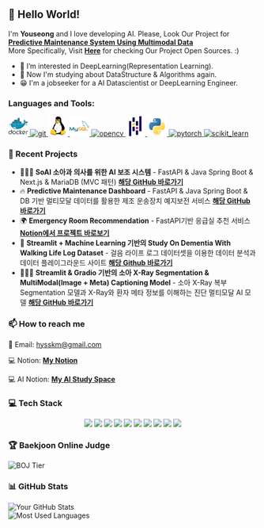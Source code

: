 ## 👋 Hello World!  
I'm **Youseong** and I love developing AI.
Please, Look Our Project for **[Predictive Maintenance System Using Multimodal Data](https://www.youtube.com/watch?v=G9g6b73ycRM&t=508s)**  
More Specifically, Visit **[Here](https://github.com/KT-AIVLE6th-BigProject-Team3/monoguard)** for checking Our Project Open Sources. :)

- 👀 I’m interested in DeepLearning(Representation Learning).
- 🌱 Now I'm studying about DataStructure & Algorithms again.
- 😁 I'm a jobseeker for a AI Datascientist or DeepLearning Engineer.

<h3 align="left">Languages and Tools:</h3>
<p align="left"> <a href="https://www.docker.com/" target="_blank" rel="noreferrer"> <img src="https://raw.githubusercontent.com/devicons/devicon/master/icons/docker/docker-original-wordmark.svg" alt="docker" width="40" height="40"/> </a> <a href="https://git-scm.com/" target="_blank" rel="noreferrer"> <img src="https://www.vectorlogo.zone/logos/git-scm/git-scm-icon.svg" alt="git" width="40" height="40"/> </a> <a href="https://www.linux.org/" target="_blank" rel="noreferrer"> <img src="https://raw.githubusercontent.com/devicons/devicon/master/icons/linux/linux-original.svg" alt="linux" width="40" height="40"/> </a> <a href="https://www.mysql.com/" target="_blank" rel="noreferrer"> <img src="https://raw.githubusercontent.com/devicons/devicon/master/icons/mysql/mysql-original-wordmark.svg" alt="mysql" width="40" height="40"/> </a> <a href="https://opencv.org/" target="_blank" rel="noreferrer"> <img src="https://www.vectorlogo.zone/logos/opencv/opencv-icon.svg" alt="opencv" width="40" height="40"/> </a> <a href="https://pandas.pydata.org/" target="_blank" rel="noreferrer"> <img src="https://raw.githubusercontent.com/devicons/devicon/2ae2a900d2f041da66e950e4d48052658d850630/icons/pandas/pandas-original.svg" alt="pandas" width="40" height="40"/> </a> <a href="https://www.python.org" target="_blank" rel="noreferrer"> <img src="https://raw.githubusercontent.com/devicons/devicon/master/icons/python/python-original.svg" alt="python" width="40" height="40"/> </a> <a href="https://pytorch.org/" target="_blank" rel="noreferrer"> <img src="https://www.vectorlogo.zone/logos/pytorch/pytorch-icon.svg" alt="pytorch" width="40" height="40"/> </a> <a href="https://scikit-learn.org/" target="_blank" rel="noreferrer"> <img src="https://upload.wikimedia.org/wikipedia/commons/0/05/Scikit_learn_logo_small.svg" alt="scikit_learn" width="40" height="40"/> </a> </p>

### 🚀 Recent Projects
- 👨🏻‍⚕️ **SoAI 소아과 의사를 위한 AI 보조 시스템** - FastAPI & Java Spring Boot & Next.js & MariaDB (MVC 패턴) **[해당 GitHub 바로가기](https://github.com/soai-org)**
- 🔥 **Predictive Maintenance Dashboard** - FastAPI & Java Spring Boot & DB 기반 멀티모달 데이터를 활용한 제조 운송장치 예지보전 서비스 **[해당 GitHub 바로가기](https://github.com/KT-AIVLE6th-BigProject-Team3/monoguard)**
- 🌍 **Emergency Room Recommendation** - FastAPI기반 응급실 추천 서비스 **[Notion에서 프로젝트 바로보기](https://hollow-parent-6e7.notion.site/1aefda6f068c8074b03ed32676feb53f)**
- 🧠 **Streamlit + Machine Learning 기반의 Study On Dementia With Walking Life Log Dataset** - 걸음 라이프 로그 데이터셋을 이용한 데이터 분석과 데이터 플레이그라운드 사이트 **[해당 Github 바로가기](https://github.com/youse0ng/StudyOnDementia)**
- 👨🏻‍⚕️ **Streamlit & Gradio 기반의 소아 X-Ray Segmentation & MultiModal(Image + Meta) Captioning Model** - 소아 X-Ray 복부 Segmentation 모델과 X-Ray와 환자 메타 정보를 이해하는 진단 멀티모달 AI 모델 **[해당 GitHub 바로가기](https://github.com/youse0ng/SoAI)**

### 📫 How to reach me
📧 Email: hysskm@gmail.com

💻 Notion: **[My Notion](https://hollow-parent-6e7.notion.site/AI-1adfda6f068c807ca8ccfee10dabd698?pvs=74)**

💻 AI Notion: **[My AI Study Space](https://hollow-parent-6e7.notion.site/BackGround-1a6fda6f068c8020b8b2ee26f52ee56b?pvs=74)**

### 💻 Tech Stack  
<p align="center">
  <img src="https://img.shields.io/badge/Python-65%25-3776AB?style=for-the-badge&logo=python&logoColor=FFD43B"/>
  <img src="https://img.shields.io/badge/PyTorch-60%25-EE4C2C?style=for-the-badge&logo=pytorch&logoColor=white"/>
  <img src="https://img.shields.io/badge/Pandas-80%25-150458?style=for-the-badge&logo=pandas&logoColor=white"/>
  <img src="https://img.shields.io/badge/Data%20Visualization-80%25-E97627?style=for-the-badge&logo=tableau&logoColor=white"/>
  <img src="https://img.shields.io/badge/HuggingFace-70%25-FFD21E?style=for-the-badge&logo=huggingface&logoColor=black"/>
  <img src="https://img.shields.io/badge/Transformers-65%25-FF9E0F?style=for-the-badge&logo=huggingface&logoColor=black"/>
  <img src="https://img.shields.io/badge/scikit--learn-80%25-F7931E?style=for-the-badge&logo=scikitlearn&logoColor=white"/>
  <img src="https://img.shields.io/badge/FastAPI-70%25-009688?style=for-the-badge&logo=fastapi&logoColor=white"/>
  <img src="https://img.shields.io/badge/SQL-50%25-4479A1?style=for-the-badge&logo=mysql&logoColor=white"/>
  <img src="https://img.shields.io/badge/Git-60%25-F05032?style=for-the-badge&logo=git&logoColor=white"/>
</p>

### 🏆 Baekjoon Online Judge  
![BOJ Tier](https://github-readme-solvedac.vercel.app/api/?handle=hysskm123)  

### 📊 GitHub Stats  
![Your GitHub Stats](https://github-readme-stats.vercel.app/api?username=youse0ng&show_icons=true&theme=radical)  
![Most Used Languages](https://github-readme-stats.vercel.app/api/top-langs/?username=youse0ng&layout=compact&theme=radical)

